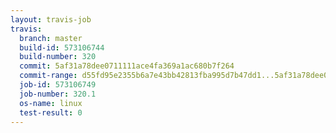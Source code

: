 ```yaml
---
layout: travis-job
travis:
  branch: master
  build-id: 573106744
  build-number: 320
  commit: 5af31a78dee0711111ace4fa369a1ac680b7f264
  commit-range: d55fd95e2355b6a7e43bb42813fba995d7b47dd1...5af31a78dee0711111ace4fa369a1ac680b7f264
  job-id: 573106749
  job-number: 320.1
  os-name: linux
  test-result: 0
---
```

